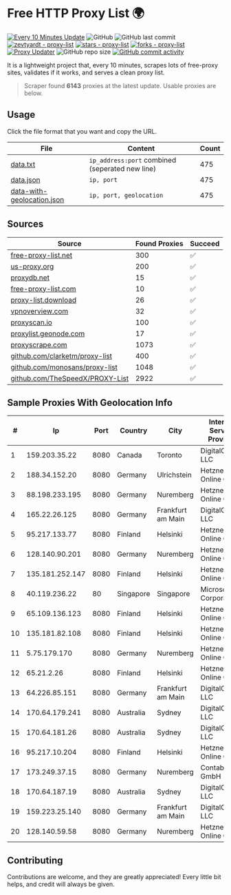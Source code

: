 
# Free HTTP Proxy List 🌍

[![Every 10 Minutes Update](https://github.com/mertguvencli/http-proxy-list/actions/workflows/main.yml/badge.svg?branch=main)](https://github.com/mertguvencli/http-proxy-list/actions/workflows/main.yml)
![GitHub](https://img.shields.io/github/license/mertguvencli/http-proxy-list)
![GitHub last commit](https://img.shields.io/github/last-commit/mertguvencli/http-proxy-list)
[![zevtyardt - proxy-list](https://img.shields.io/static/v1?label=zevtyardt&message=proxy-list&color=blue&logo=github)](https://github.com/zevtyardt/proxy-list "Go to GitHub repo")
[![stars - proxy-list](https://img.shields.io/github/stars/zevtyardt/proxy-list?style=social)](https://github.com/zevtyardt/proxy-list)
[![forks - proxy-list](https://img.shields.io/github/forks/zevtyardt/proxy-list?style=social)](https://github.com/zevtyardt/proxy-list)
[![Proxy Updater](https://github.com/zevtyardt/proxy-list/workflows/Proxy%20Updater/badge.svg)](https://github.com/zevtyardt/proxy-list/actions?query=workflow:"Proxy+Updater")
![GitHub repo size](https://img.shields.io/github/repo-size/zevtyardt/proxy-list)
[![GitHub commit activity](https://img.shields.io/github/commit-activity/m/zevtyardt/proxy-list?logo=commits)](https://github.com/zevtyardt/proxy-list/commits/main)

It is a lightweight project that, every 10 minutes, scrapes lots of free-proxy sites, validates if it works, and serves a clean proxy list.

> Scraper found **6143** proxies at the latest update. Usable proxies are below.

## Usage

Click the file format that you want and copy the URL.

|File|Content|Count|
|----|-------|-----|
|[data.txt](https://raw.githubusercontent.com/mertguvencli/http-proxy-list/main/proxy-list/data.txt)|`ip_address:port` combined (seperated new line)|475|
|[data.json](https://raw.githubusercontent.com/mertguvencli/http-proxy-list/main/proxy-list/data.json)|`ip, port`|475|
|[data-with-geolocation.json](https://raw.githubusercontent.com/mertguvencli/http-proxy-list/main/proxy-list/data-with-geolocation.json)|`ip, port, geolocation`|475|

## Sources

|Source|Found Proxies|Succeed|
|------|-------------|-------|
|[free-proxy-list.net](https://free-proxy-list.net)|300|✅|
|[us-proxy.org](https://www.us-proxy.org)|200|✅|
|[proxydb.net](http://proxydb.net)|15|✅|
|[free-proxy-list.com](https://free-proxy-list.com/?page=&port=&type%5B%5D=http&type%5B%5D=https&up_time=0&search=Search)|10|✅|
|[proxy-list.download](https://www.proxy-list.download/HTTP)|26|✅|
|[vpnoverview.com](https://vpnoverview.com/privacy/anonymous-browsing/free-proxy-servers)|32|✅|
|[proxyscan.io](https://www.proxyscan.io)|100|✅|
|[proxylist.geonode.com](https://proxylist.geonode.com/api/proxy-list?limit=300&page=1&sort_by=lastChecked&sort_type=desc&protocols=http,https)|17|✅|
|[proxyscrape.com](https://api.proxyscrape.com/v2/?request=displayproxies&protocol=http&timeout=10000&country=all&ssl=all&anonymity=all)|1073|✅|
|[github.com/clarketm/proxy-list](https://raw.githubusercontent.com/clarketm/proxy-list/master/proxy-list-raw.txt)|400|✅|
|[github.com/monosans/proxy-list](https://raw.githubusercontent.com/monosans/proxy-list/main/proxies/http.txt)|1048|✅|
|[github.com/TheSpeedX/PROXY-List](https://raw.githubusercontent.com/TheSpeedX/PROXY-List/master/http.txt)|2922|✅|


## Sample Proxies With Geolocation Info

|#|Ip|Port|Country|City|Internet Service Provider|
|-|--|----|-------|----|-------------------------|
|1|159.203.35.22|8080|Canada|Toronto|DigitalOcean, LLC|
|2|188.34.152.20|8080|Germany|Ulrichstein|Hetzner Online GmbH|
|3|88.198.233.195|8080|Germany|Nuremberg|Hetzner Online GmbH|
|4|165.22.26.125|8080|Germany|Frankfurt am Main|DigitalOcean, LLC|
|5|95.217.133.77|8080|Finland|Helsinki|Hetzner Online GmbH|
|6|128.140.90.201|8080|Germany|Nuremberg|Hetzner Online GmbH|
|7|135.181.252.147|8080|Finland|Helsinki|Hetzner Online GmbH|
|8|40.119.236.22|80|Singapore|Singapore|Microsoft Corporation|
|9|65.109.136.123|8080|Finland|Helsinki|Hetzner Online GmbH|
|10|135.181.82.108|8080|Finland|Helsinki|Hetzner Online GmbH|
|11|5.75.179.170|8080|Germany|Nuremberg|Hetzner Online GmbH|
|12|65.21.2.26|8080|Finland|Helsinki|Hetzner Online GmbH|
|13|64.226.85.151|8080|Germany|Frankfurt am Main|DigitalOcean, LLC|
|14|170.64.179.241|8080|Australia|Sydney|DigitalOcean, LLC|
|15|170.64.181.26|8080|Australia|Sydney|DigitalOcean, LLC|
|16|95.217.10.204|8080|Finland|Helsinki|Hetzner Online GmbH|
|17|173.249.37.15|8080|Germany|Nuremberg|Contabo GmbH|
|18|170.64.187.19|8080|Australia|Sydney|DigitalOcean, LLC|
|19|159.223.25.140|8080|Germany|Frankfurt am Main|DigitalOcean, LLC|
|20|128.140.59.58|8080|Germany|Nuremberg|Hetzner Online GmbH|



## Contributing

Contributions are welcome, and they are greatly appreciated! Every
little bit helps, and credit will always be given.

